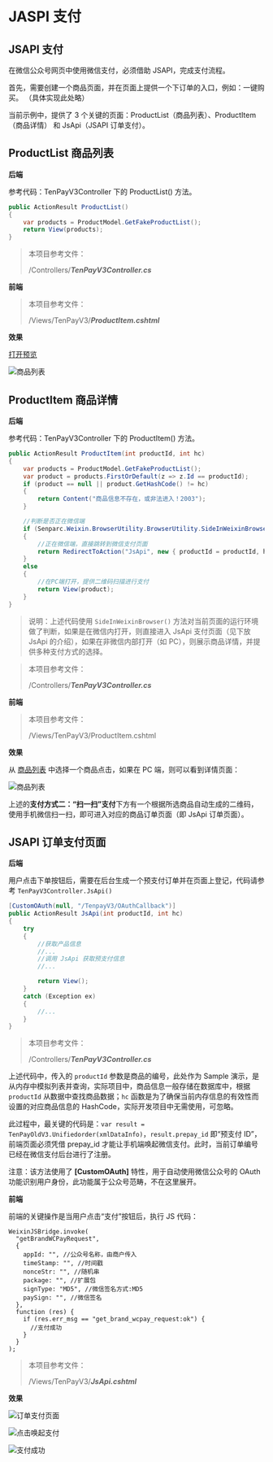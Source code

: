 # JASPI 支付

## JSAPI 支付

在微信公众号网页中使用微信支付，必须借助 JSAPI，完成支付流程。

首先，需要创建一个商品页面，并在页面上提供一个下订单的入口，例如：一键购买。
（具体实现此处略）

当前示例中，提供了 3 个关键的页面：ProductList（商品列表）、ProductItem（商品详情） 和 JsApi（JSAPI 订单支付）。

## ProductList 商品列表

**后端**

参考代码：TenPayV3Controller 下的 ProductList() 方法。

```cs
public ActionResult ProductList()
{
    var products = ProductModel.GetFakeProductList();
    return View(products);
}
```

> 本项目参考文件：
>
> /Controllers/**_TenPayV3Controller.cs_**

**前端**

> 本项目参考文件：
>
> /Views/TenPayV3/**_ProductItem.cshtml_**

**效果**

[打开预览](https://sdk.weixin.senparc.com/TenPayV3/ProductList)

![商品列表](https://sdk.weixin.senparc.com/Docs/TenPayV2/images/home-dev-jsapi-01.png)

## ProductItem 商品详情

**后端**

参考代码：TenPayV3Controller 下的 ProductItem() 方法。

```cs
public ActionResult ProductItem(int productId, int hc)
{
    var products = ProductModel.GetFakeProductList();
    var product = products.FirstOrDefault(z => z.Id == productId);
    if (product == null || product.GetHashCode() != hc)
    {
        return Content("商品信息不存在，或非法进入！2003");
    }

    //判断是否正在微信端
    if (Senparc.Weixin.BrowserUtility.BrowserUtility.SideInWeixinBrowser(HttpContext))
    {
        //正在微信端，直接跳转到微信支付页面
        return RedirectToAction("JsApi", new { productId = productId, hc = hc });
    }
    else
    {
        //在PC端打开，提供二维码扫描进行支付
        return View(product);
    }
}
```

> 说明：上述代码使用 `SideInWeixinBrowser()` 方法对当前页面的运行环境做了判断，如果是在微信内打开，则直接进入 JsApi 支付页面（见下放 JsApi 的介绍），如果在非微信内部打开（如 PC），则展示商品详情，并提供多种支付方式的选择。

> 本项目参考文件：
>
> /Controllers/**_TenPayV3Controller.cs_**

**前端**

> 本项目参考文件：
>
> /Views/TenPayV3/ProductItem.cshtml

**效果**

从 [商品列表](https://sdk.weixin.senparc.com/TenPayV3/ProductList) 中选择一个商品点击，如果在 PC 端，则可以看到详情页面：

![商品列表](https://sdk.weixin.senparc.com/Docs/TenPayV2/images/home-dev-jsapi-02.png)

上述的**支付方式二：“扫一扫”支付**下方有一个根据所选商品自动生成的二维码，使用手机微信扫一扫，即可进入对应的商品订单页面（即 JsApi 订单页面）。

## JSAPI 订单支付页面

**后端**

用户点击下单按钮后，需要在后台生成一个预支付订单并在页面上登记，代码请参考 `TenPayV3Controller.JsApi()`

```cs
[CustomOAuth(null, "/TenpayV3/OAuthCallback")]
public ActionResult JsApi(int productId, int hc)
{
    try
    {
        //获取产品信息
        //...
        //调用 JsApi 获取预支付信息
        //...

        return View();
    }
    catch (Exception ex)
    {
        //...
    }
}
```

> 本项目参考文件：
>
> /Controllers/**_TenPayV3Controller.cs_**

上述代码中，传入的 `productId` 参数是商品的编号，此处作为 Sample 演示，是从内存中模拟列表并查询，实际项目中，商品信息一般存储在数据库中，根据 `productId` 从数据中查找商品数据；`hc` 函数是为了确保当前内存信息的有效性而设置的对应商品信息的 HashCode，实际开发项目中无需使用，可忽略。

此过程中，最关键的代码是：`var result = TenPayOldV3.Unifiedorder(xmlDataInfo)`，`result.prepay_id` 即“预支付 ID”，前端页面必须凭借 prepay_id 才能让手机端唤起微信支付。此时，当前订单编号已经在微信支付后台进行了注册。

注意：该方法使用了 **[CustomOAuth]** 特性，用于自动使用微信公众号的 OAuth 功能识别用户身份，此功能属于公众号范畴，不在这里展开。

**前端**

前端的关键操作是当用户点击“支付”按钮后，执行 JS 代码：

```JS
WeixinJSBridge.invoke(
  "getBrandWCPayRequest",
  {
    appId: "", //公众号名称，由商户传入
    timeStamp: "", //时间戳
    nonceStr: "", //随机串
    package: "", //扩展包
    signType: "MD5", //微信签名方式:MD5
    paySign: "", //微信签名
  },
  function (res) {
    if (res.err_msg == "get_brand_wcpay_request:ok") {
      //支付成功
    }
  }
);
```

> 本项目参考文件：
>
> /Views/TenPayV3/**_JsApi.cshtml_**

**效果**

![订单支付页面](https://sdk.weixin.senparc.com/Docs/TenPayV2/images/home-dev-jsapi-03.jpg)

![点击唤起支付](https://sdk.weixin.senparc.com/Docs/TenPayV2/images/home-dev-jsapi-04.jpg)

![支付成功](https://sdk.weixin.senparc.com/Docs/TenPayV2/images/home-dev-jsapi-05.jpg)
